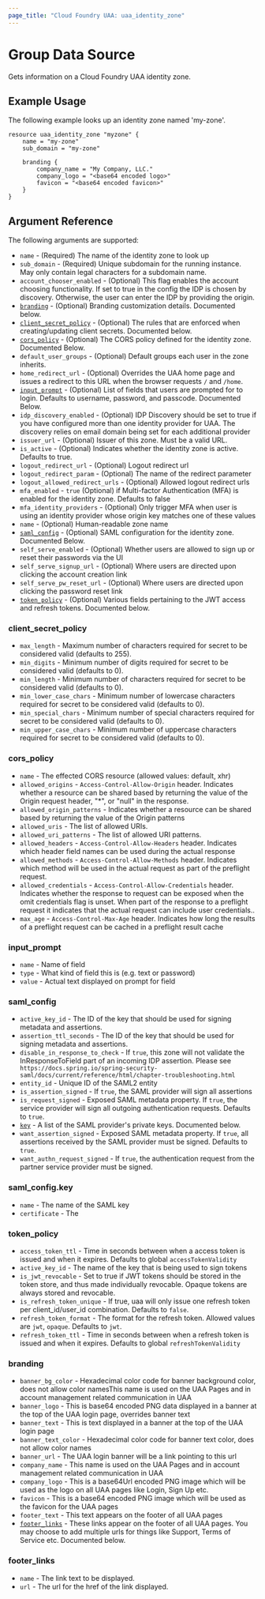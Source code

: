 ```yaml
---
page_title: "Cloud Foundry UAA: uaa_identity_zone"
---
```


# Group Data Source

Gets information on a Cloud Foundry UAA identity zone.

## Example Usage

The following example looks up an identity zone named 'my-zone'.

```
resource uaa_identity_zone "myzone" {
    name = "my-zone"
    sub_domain = "my-zone"
    
    branding {
        company_name = "My Company, LLC."
        company_logo = "<base64 encoded logo>"
        favicon = "<base64 encoded favicon>"
    }
}
```

## Argument Reference

The following arguments are supported:

* `name` - (Required) The name of the identity zone to look up
* `sub_domain` - (Required) Unique subdomain for the running instance. May only contain legal characters for a subdomain name.
* `account_chooser_enabled` - (Optional) This flag enables the account choosing functionality. If set to true in the config the IDP is chosen by discovery. Otherwise, the user can enter the IDP by providing the origin.
* [`branding`](#branding) - (Optional) Branding customization details.  Documented below.
* [`client_secret_policy`](#client_secret_policy) - (Optional) The rules that are enforced when creating/updating client secrets. Documented below.
* [`cors_policy`](#cors_policy) - (Optional) The CORS policy defined for the identity zone. Documented Below.
* `default_user_groups` - (Optional) Default groups each user in the zone inherits.
* `home_redirect_url` - (Optional) Overrides the UAA home page and issues a redirect to this URL when the browser requests `/` and `/home`.
* [`input_prompt`](#input_prompt) - (Optional) List of fields that users are prompted for to login. Defaults to username, password, and passcode. Documented Below.
* `idp_discovery_enabled` - (Optional) IDP Discovery should be set to true if you have configured more than one identity provider for UAA. The discovery relies on email domain being set for each additional provider
* `issuer_url` - (Optional) Issuer of this zone. Must be a valid URL.
* `is_active` - (Optional) Indicates whether the identity zone is active. Defaults to true.
* `logout_redirect_url` - (Optional) Logout redirect url
* `logout_redirect_param` - (Optional) The name of the redirect parameter
* `logout_allowed_redirect_urls` - (Optional) Allowed logout redirect urls
* `mfa_enabled` - `true` (Optional) if Multi-factor Authentication (MFA) is enabled for the identity zone. Defaults to false
* `mfa_identity_providers` - (Optional) Only trigger MFA when user is using an identity provider whose origin key matches one of these values
* `name` - (Optional) Human-readable zone name
* [`saml_config`](#saml_config) - (Optional) SAML configuration for the identity zone. Documented Below.
* `self_serve_enabled` - (Optional) Whether users are allowed to sign up or reset their passwords via the UI
* `self_serve_signup_url` - (Optional) Where users are directed upon clicking the account creation link
* `self_serve_pw_reset_url` - (Optional) Where users are directed upon clicking the password reset link
* [`token_policy`](#token_policy) - (Optional) Various fields pertaining to the JWT access and refresh tokens.  Documented below.

### client_secret_policy

* `max_length` - Maximum number of characters required for secret to be considered valid (defaults to 255).
* `min_digits` - Minimum number of digits required for secret to be considered valid (defaults to 0).
* `min_length` - Minimum number of characters required for secret to be considered valid (defaults to 0).
* `min_lower_case_chars` - Minimum number of lowercase characters required for secret to be considered valid (defaults to 0).
* `min_special_chars` - Minimum number of special characters required for secret to be considered valid (defaults to 0).
* `min_upper_case_chars` - Minimum number of uppercase characters required for secret to be considered valid (defaults to 0).

### cors_policy

* `name` - The effected CORS resource (allowed values: default, xhr)
* `allowed_origins` - `Access-Control-Allow-Origin` header. Indicates whether a resource can be shared based by returning the value of the Origin request header, "*", or "null" in the response.
* `allowed_origin_patterns` - Indicates whether a resource can be shared based by returning the value of the Origin patterns
* `allowed_uris` - The list of allowed URIs.
* `allowed_uri_patterns` - The list of allowed URI patterns.
* `allowed_headers` - `Access-Control-Allow-Headers` header. Indicates which header field names can be used during the actual response
* `allowed_methods` - `Access-Control-Allow-Methods` header. Indicates which method will be used in the actual request as part of the preflight request.
* `allowed_credentials` - `Access-Control-Allow-Credentials` header. Indicates whether the response to request can be exposed when the omit credentials flag is unset. When part of the response to a preflight request it indicates that the actual request can include user credentials..
* `max_age` - `Access-Control-Max-Age` header. Indicates how long the results of a preflight request can be cached in a preflight result cache

### input_prompt

* `name` - Name of field
* `type` - What kind of field this is (e.g. text or password)
* `value` - Actual text displayed on prompt for field

### saml_config

* `active_key_id` - The ID of the key that should be used for signing metadata and assertions.
* `assertion_ttl_seconds` - The ID of the key that should be used for signing metadata and assertions.
* `disable_in_response_to_check` - If `true`, this zone will not validate the InResponseToField part of an incoming IDP assertion. Please see` https://docs.spring.io/spring-security-saml/docs/current/reference/html/chapter-troubleshooting.html`
* `entity_id` - Unique ID of the SAML2 entity
* `is_assertion_signed` - If `true`, the SAML provider will sign all assertions
* `is_request_signed` - Exposed SAML metadata property. If `true`, the service provider will sign all outgoing authentication requests. Defaults to `true`.
* [`key`](#saml_configkey) - A list of the SAML provider's private keys. Documented below.
* `want_assertion_signed` - 	Exposed SAML metadata property. If `true`, all assertions received by the SAML provider must be signed. Defaults to `true`.
* `want_authn_request_signed` - If `true`, the authentication request from the partner service provider must be signed.

### saml_config.key
* `name` - The name of the SAML key
* `certificate` - The 

### token_policy
* `access_token_ttl` - Time in seconds between when a access token is issued and when it expires. Defaults to global `accessTokenValidity`
* `active_key_id` - The name of the key that is being used to sign tokens
* `is_jwt_revocable` - Set to true if JWT tokens should be stored in the token store, and thus made individually revocable. Opaque tokens are always stored and revocable.
* `is_refresh_token_unique` - If true, uaa will only issue one refresh token per client_id/user_id combination. Defaults to `false`.
* `refresh_token_format` - The format for the refresh token. Allowed values are `jwt`, `opaque`. Defaults to `jwt`.
* `refresh_token_ttl` - Time in seconds between when a refresh token is issued and when it expires. Defaults to global `refreshTokenValidity`

### branding
* `banner_bg_color` - Hexadecimal color code for banner background color, does not allow color namesThis name is used on the UAA Pages and in account management related communication in UAA
* `banner_logo` - This is base64 encoded PNG data displayed in a banner at the top of the UAA login page, overrides banner text
* `banner_text` - This is text displayed in a banner at the top of the UAA login page
* `banner_text_color` - Hexadecimal color code for banner text color, does not allow color names
* `banner_url` - The UAA login banner will be a link pointing to this url
* `company_name` - This name is used on the UAA Pages and in account management related communication in UAA
* `company_logo` - This is a base64Url encoded PNG image which will be used as the logo on all UAA pages like Login, Sign Up etc.
* `favicon` - This is a base64 encoded PNG image which will be used as the favicon for the UAA pages
* `footer_text` - 	This text appears on the footer of all UAA pages
* [`footer_links`](#footer_links) - These links appear on the footer of all UAA pages. You may choose to add multiple urls for things like Support, Terms of Service etc. Documented below.

### footer_links
* `name` - The link text to be displayed.
* `url` - The url for the href of the link displayed.

